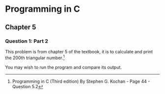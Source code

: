 # Programming in C
## Chapter 5
### Question 1: Part 2

This problem is from chapter 5 of the textbook, it is to calculate and print the 200th triangular number.[^1]

You may wish to run the program and compare its output.

[^1]: Programming in C (Third edition) By Stephen G. Kochan - Page 44 - Question 5.2